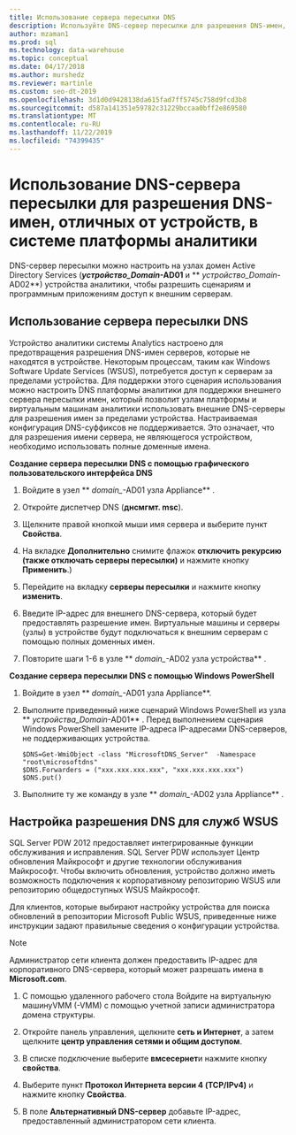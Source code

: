 ```yaml
---
title: Использование сервера пересылки DNS
description: Используйте DNS-сервер пересылки для разрешения DNS-имен, отличных от устройств, в системе платформы аналитики.
author: mzaman1
ms.prod: sql
ms.technology: data-warehouse
ms.topic: conceptual
ms.date: 04/17/2018
ms.author: murshedz
ms.reviewer: martinle
ms.custom: seo-dt-2019
ms.openlocfilehash: 3d1d0d9428138da615fad7ff5745c758d9fcd3b8
ms.sourcegitcommit: d587a141351e59782c31229bccaa0bff2e869580
ms.translationtype: MT
ms.contentlocale: ru-RU
ms.lasthandoff: 11/22/2019
ms.locfileid: "74399435"
---
```

# <a name="use-a-dns-forwarder-to-resolve-non-appliance-dns-names-in-analytics-platform-system"></a>Использование DNS-сервера пересылки для разрешения DNS-имен, отличных от устройств, в системе платформы аналитики
DNS-сервер пересылки можно настроить на узлах домен Active Directory Services (**_устройство\_Domain_-AD01** и ** _устройство\_Domain_-AD02**) устройства аналитики, чтобы разрешить сценариям и программным приложениям доступ к внешним серверам.  
  
## <a name="ResolveDNS"></a>Использование сервера пересылки DNS  
Устройство аналитики системы Analytics настроено для предотвращения разрешения DNS-имен серверов, которые не находятся в устройстве. Некоторым процессам, таким как Windows Software Update Services (WSUS), потребуется доступ к серверам за пределами устройства. Для поддержки этого сценария использования можно настроить DNS платформы аналитики для поддержки внешнего сервера пересылки имен, который позволит узлам платформы и виртуальным машинам аналитики использовать внешние DNS-серверы для разрешения имен за пределами устройства. Настраиваемая конфигурация DNS-суффиксов не поддерживается. Это означает, что для разрешения имени сервера, не являющегося устройством, необходимо использовать полные доменные имена.  
  
**Создание сервера пересылки DNS с помощью графического пользовательского интерфейса DNS**  
  
1.  Войдите в узел ** _domain\__-AD01 узла Appliance** .  
  
2.  Откройте диспетчер DNS (**днсмгмт. msc**).  
  
3.  Щелкните правой кнопкой мыши имя сервера и выберите пункт **Свойства**.  
  
4.  На вкладке **Дополнительно** снимите флажок **отключить рекурсию (также отключать серверы пересылки)** и нажмите кнопку **Применить**.)  
  
5.  Перейдите на вкладку **серверы пересылки** и нажмите кнопку **изменить**.  
  
6.  Введите IP-адрес для внешнего DNS-сервера, который будет предоставлять разрешение имен. Виртуальные машины и серверы (узлы) в устройстве будут подключаться к внешним серверам с помощью полных доменных имен.  
  
7.  Повторите шаги 1-6 в узле ** _domain\__-AD02 узла устройства** .  
  
**Создание сервера пересылки DNS с помощью Windows PowerShell**  
  
1.  Войдите в узел ** _domain\__-AD01 узла Appliance**.  
  
2.  Выполните приведенный ниже сценарий Windows PowerShell из узла ** _устройства\_Domain_-AD01** . Перед выполнением сценария Windows PowerShell замените IP-адреса IP-адресами DNS-серверов, не поддерживающих устройства.  
  
    ```  
    $DNS=Get-WmiObject -class "MicrosoftDNS_Server"  -Namespace "root\microsoftdns"  
    $DNS.Forwarders = ("xxx.xxx.xxx.xxx", "xxx.xxx.xxx.xxx")  
    $DNS.put()  
    ```  
  
3.  Выполните ту же команду в узле ** _domain\__-AD02 узла Appliance** .  
  
## <a name="configuring-dns-resolution-for-wsus"></a>Настройка разрешения DNS для служб WSUS  
SQL Server PDW 2012 предоставляет интегрированные функции обслуживания и исправления. SQL Server PDW использует Центр обновления Майкрософт и другие технологии обслуживания Майкрософт. Чтобы включить обновления, устройство должно иметь возможность подключения к корпоративному репозиторию WSUS или репозиторию общедоступных WSUS Майкрософт.  
  
Для клиентов, которые выбирают настройку устройства для поиска обновлений в репозитории Microsoft Public WSUS, приведенные ниже инструкции задают правильные сведения о конфигурации устройства.  
  
> [!NOTE]  
> Администратор сети клиента должен предоставить IP-адрес для корпоративного DNS-сервера, который может разрешать имена в **Microsoft.com**.  
  
1.  С помощью удаленного рабочего стола Войдите на виртуальную машину<fabric domain>VMM (-VMM) с помощью учетной записи администратора домена структуры.  
  
2.  Откройте панель управления, щелкните **сеть и Интернет**, а затем щелкните **центр управления сетями и общим доступом**.  
  
3.  В списке подключение выберите **вмсесернет**и нажмите кнопку **свойства**.  
  
4.  Выберите пункт **Протокол Интернета версии 4 (TCP/IPv4)** и нажмите кнопку **Свойства**.  
  
5.  В поле **Альтернативный DNS-сервер** добавьте IP-адрес, предоставленный администратором сети клиента.  
  
<!-- MISSING LINKS ## See Also  
[Common Metadata Query Examples &#40;SQL Server PDW&#41;](../sqlpdw/common-metadata-query-examples-sql-server-pdw.md)  -->  
  

